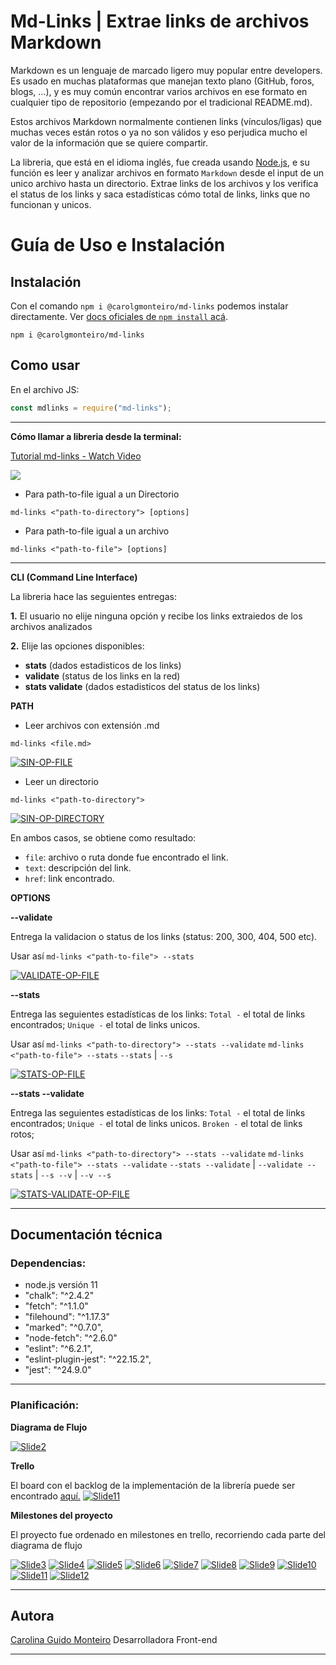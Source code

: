# Md-Links | Extrae links de archivos Markdown

Markdown es un lenguaje de marcado ligero muy popular entre developers. Es usado en muchas plataformas que manejan texto plano (GitHub, foros, blogs, ...), y es muy común encontrar varios archivos en ese formato en cualquier tipo de repositorio (empezando por el tradicional README.md).

Estos archivos Markdown normalmente contienen links (vínculos/ligas) que muchas veces están rotos o ya no son válidos y eso perjudica mucho el valor de la información que se quiere compartir.

La libreria, que está en el idioma inglés, fue creada usando [Node.js](https://nodejs.org/), e su función es leer y analizar archivos en formato `Markdown` desde el input de un unico archivo hasta un directorio. Extrae links de los archivos y los verifica el status de los links y saca estadísticas cómo total de links, links que no funcionan y unicos.

# Guía de Uso e Instalación

## Instalación

Con el comando `npm i @carolgmonteiro/md-links` podemos instalar directamente. Ver [docs oficiales de `npm install` acá](https://docs.npmjs.com/cli/install).

```
npm i @carolgmonteiro/md-links
```

## Como usar

En el archivo JS:

```js
const mdlinks = require("md-links");
```

---

**Cómo llamar a libreria desde la terminal:**

<a href="https://www.loom.com/share/08c9d8ea29384221b53d6b463a0eba7b"> <p>Tutorial md-links - Watch Video</p> <img src="https://cdn.loom.com/sessions/thumbnails/08c9d8ea29384221b53d6b463a0eba7b-with-play.gif"> </a>

- Para path-to-file igual a un Directorio

```
md-links <"path-to-directory"> [options]
```

- Para path-to-file igual a un archivo

```
md-links <"path-to-file"> [options]
```

---

**CLI (Command Line Interface)**

La libreria hace las seguientes entregas:

**1.** El usuario no elije ninguna opción y recibe los links extraiedos de los archivos analizados

**2.** Elije las opciones disponibles:

- **stats** (dados estadisticos de los links)
- **validate** (status de los links en la red)
- **stats validate** (dados estadisticos del status de los links)

**PATH**

- Leer archivos con extensión .md

`md-links <file.md>`

<a href="https://ibb.co/vX65CRN"><img src="https://i.ibb.co/8YL3nty/SIN-OP-FILE.png" alt="SIN-OP-FILE" border="0"></a>

- Leer un directorio

`md-links <"path-to-directory">`

<a href="https://ibb.co/KxdF3TL"><img src="https://i.ibb.co/Zz5WkqY/SIN-OP-DIRECTORY.png" alt="SIN-OP-DIRECTORY" border="0"></a>

En ambos casos, se obtiene como resultado:

- `file`: archivo o ruta donde fue encontrado el link.
- `text`: descripción del link.
- `href`: link encontrado.

**OPTIONS**

**--validate**

Entrega la validacion o status de los links (status: 200, 300, 404, 500 etc).

Usar así `md-links <"path-to-file"> --stats`

<a href="https://ibb.co/8KtLrWf"><img src="https://i.ibb.co/3rQ9pDj/VALIDATE-OP-FILE.png" alt="VALIDATE-OP-FILE" border="0"></a>

**--stats**

Entrega las seguientes estadísticas de los links:
`Total -` el total de links encontrados;
`Unique -` el total de links unicos.

Usar así
`md-links <"path-to-directory"> --stats --validate`
`md-links <"path-to-file"> --stats`
`--stats` | `--s`

<a href="https://ibb.co/Y3w8SWv"><img src="https://i.ibb.co/MsQpHhq/STATS-OP-FILE.png" alt="STATS-OP-FILE" border="0"></a>

**--stats --validate**

Entrega las seguientes estadísticas de los links:
`Total -` el total de links encontrados;
`Unique -` el total de links unicos.
`Broken -` el total de links rotos;

Usar así
`md-links <"path-to-directory"> --stats --validate`
`md-links <"path-to-file"> --stats --validate`
`--stats --validate` | `--validate --stats` | `--s --v` | `--v --s`

<a href="https://ibb.co/rdH9rKH"><img src="https://i.ibb.co/2ZdJ40d/STATS-VALIDATE-OP-FILE.png" alt="STATS-VALIDATE-OP-FILE" border="0"></a>

---

## Documentación técnica

### Dependencias:

- node.js versión 11
- "chalk": "^2.4.2"
- "fetch": "^1.1.0"
- "filehound": "^1.17.3"
- "marked": "^0.7.0",
- "node-fetch": "^2.6.0"
- "eslint": "^6.2.1",
- "eslint-plugin-jest": "^22.15.2",
- "jest": "^24.9.0"

---

### Planificación:

**Diagrama de Flujo**

<a href="https://ibb.co/VCpKJ9R"><img src="https://i.ibb.co/myFxbTk/Slide2.png" alt="Slide2" border="0"></a>

**Trello**

El board con el backlog de la implementación de la librería puede ser encontrado [aquí.](https://trello.com/b/igGvDu6L)
<a href="https://ibb.co/gWFSKFy"><img src="https://i.ibb.co/JpFvJFn/Slide11.png" alt="Slide11" border="0"></a>

**Milestones del proyecto**

El proyecto fue ordenado en milestones en trello, recorriendo cada parte del diagrama de flujo

<a href="https://ibb.co/vdFJ7c5"><img src="https://i.ibb.co/8xCjWm3/Slide3.png" alt="Slide3" border="0"></a>
<a href="https://ibb.co/vzVjB3x"><img src="https://i.ibb.co/F7mDW5b/Slide4.png" alt="Slide4" border="0"></a>
<a href="https://ibb.co/FDSXQ8k"><img src="https://i.ibb.co/CHk6jVp/Slide5.png" alt="Slide5" border="0"></a>
<a href="https://ibb.co/dpWj6s5"><img src="https://i.ibb.co/wQ0BCZz/Slide6.png" alt="Slide6" border="0"></a>
<a href="https://ibb.co/9NWFsvK"><img src="https://i.ibb.co/t4D78hj/Slide7.png" alt="Slide7" border="0"></a>
<a href="https://ibb.co/rxxS31L"><img src="https://i.ibb.co/jyy2z1x/Slide8.png" alt="Slide8" border="0"></a>
<a href="https://ibb.co/SVkQ5nP"><img src="https://i.ibb.co/nQX36cb/Slide9.png" alt="Slide9" border="0"></a>
<a href="https://ibb.co/XCPzxPk"><img src="https://i.ibb.co/rwhZ2hf/Slide10.png" alt="Slide10" border="0"></a>
<a href="https://ibb.co/QfPyH9G"><img src="https://i.ibb.co/rmxDpkJ/Slide11.png" alt="Slide11" border="0"></a>
<a href="https://ibb.co/jZTJjwK"><img src="https://i.ibb.co/prxhkKD/Slide12.png" alt="Slide12" border="0"></a>

---

## Autora

[Carolina Guido Monteiro](https://github.com/carolgmonteiro)
Desarrolladora Front-end

---
